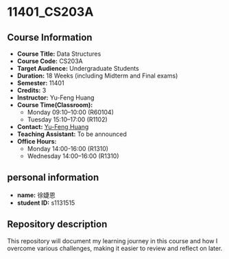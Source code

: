 # 11401_CS203A

## Course Information
- **Course Title:** Data Structures
- **Course Code:** CS203A
- **Target Audience:** Undergraduate Students
- **Duration:** 18 Weeks (including Midterm and Final exams)
- **Semester:** 11401
- **Credits:** 3
- **Instructor:** Yu-Feng Huang
- **Course Time(Classroom):**
  - Monday 09:10–10:00 (R60104)
  - Tuesday 15:10–17:00 (R1102)
- **Contact:** [Yu-Feng Huang](mailto:yfhuang@saturn.yzu.edu.tw)  
- **Teaching Assistant:** To be announced
- **Office Hours:**
  - Monday 14:00-16:00 (R1310)
  - Wednesday 14:00–16:00 (R1310)

## personal information
- **name:** 徐婕恩
- **student ID:** s1131515

## Repository description
This repository will document my learning journey in this course and how I overcome various challenges, making it easier to review and reflect on later.

